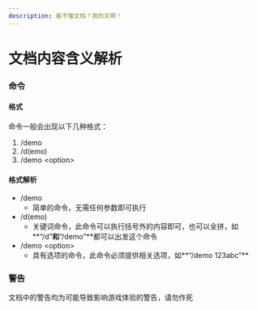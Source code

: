 ```yaml
---
description: 看不懂文档？我的天啊！
---
```


# 文档内容含义解析

### 命令

#### 格式

命令一般会出现以下几种格式：

1. /demo
2. /d(emo)
3. /demo \<option>

#### 格式解析

* /demo
  * 简单的命令，无需任何参数即可执行
* /d(emo)
  * 关键词命令，此命令可以执行括号外的内容即可，也可以全拼，如**“/d”**和**“/demo”**都可以出发这个命令
* /demo \<option>
  * 具有选项的命令，此命令必须提供相关选项，如**“/demo 123abc”**

### 警告

文档中的警告均为可能导致影响游戏体验的警告，请勿作死

